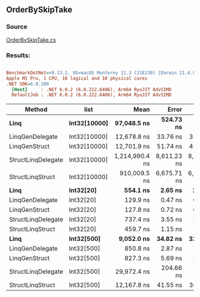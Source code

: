 ﻿## OrderBySkipTake

### Source
[OrderBySkipTake.cs](../../LinqGen.Benchmarks/Cases/OrderBySkipTake.cs)

### Results:
``` ini

BenchmarkDotNet=v0.13.2, OS=macOS Monterey 12.3 (21E230) [Darwin 21.4.0]
Apple M1 Pro, 1 CPU, 10 logical and 10 physical cores
.NET SDK=6.0.200
  [Host]     : .NET 6.0.2 (6.0.222.6406), Arm64 RyuJIT AdvSIMD
  DefaultJob : .NET 6.0.2 (6.0.222.6406), Arm64 RyuJIT AdvSIMD


```
| Method             |         list |           Mean |       Error |      StdDev |    Gen0 | Allocated |
|--------------------|------------- |---------------:|------------:|------------:|--------:|----------:|
| **Linq**           | **Int32[10000]** |    **97,048.5 ns** |   **524.73 ns** |   **465.16 ns** | **56.5186** |  **120312 B** |
| LinqGenDelegate    | Int32[10000] |    12,678.8 ns |    33.76 ns |    31.58 ns |       - |         - |
| LinqGenStruct      | Int32[10000] |    12,701.9 ns |    51.74 ns |    45.87 ns |       - |         - |
| StructLinqDelegate | Int32[10000] | 1,214,990.4 ns | 8,611.23 ns | 8,054.95 ns |       - |     427 B |
| StructLinqStruct   | Int32[10000] |   910,009.5 ns | 6,675.71 ns | 6,244.46 ns |       - |     145 B |
| **Linq**           |    **Int32[20]** |       **554.1 ns** |     **2.65 ns** |     **2.48 ns** |  **0.2632** |     **552 B** |
| LinqGenDelegate    |    Int32[20] |       129.9 ns |     0.47 ns |     0.39 ns |       - |         - |
| LinqGenStruct      |    Int32[20] |       127.8 ns |     0.72 ns |     0.67 ns |       - |         - |
| StructLinqDelegate |    Int32[20] |       737.4 ns |     3.55 ns |     3.32 ns |  0.0725 |     152 B |
| StructLinqStruct   |    Int32[20] |       459.7 ns |     1.15 ns |     1.08 ns |       - |         - |
| **Linq**           |   **Int32[500]** |     **9,052.0 ns** |    **34.82 ns** |    **32.57 ns** |  **3.0060** |    **6312 B** |
| LinqGenDelegate    |   Int32[500] |       850.8 ns |     2.87 ns |     2.68 ns |       - |         - |
| LinqGenStruct      |   Int32[500] |       827.3 ns |     5.69 ns |     5.04 ns |       - |         - |
| StructLinqDelegate |   Int32[500] |    29,972.4 ns |   204.66 ns |   159.79 ns |  0.0610 |     152 B |
| StructLinqStruct   |   Int32[500] |    12,167.8 ns |    41.55 ns |    36.83 ns |       - |         - |
